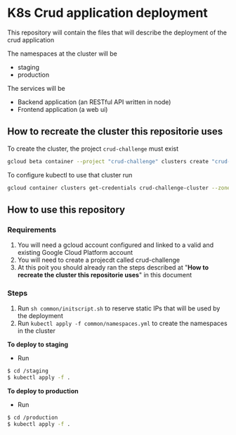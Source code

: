 # K8s Crud application deployment

This repository will contain the files that will describe the deployment of the crud application

The namespaces at the cluster will be

- staging
- production

The services will be

- Backend application (an RESTful API written in node)
- Frontend application (a web ui)

## How to recreate the cluster this repositorie uses

To create the cluster, the project ```crud-challenge``` must exist

``` bash 
gcloud beta container --project "crud-challenge" clusters create "crud-challenge-cluster" --zone "us-central1-a" --username "admin" --cluster-version "1.10.9-gke.5" --machine-type "n1-standard-1" --image-type "COS" --disk-type "pd-standard" --disk-size "100" --scopes "https://www.googleapis.com/auth/devstorage.read_only","https://www.googleapis.com/auth/logging.write","https://www.googleapis.com/auth/monitoring","https://www.googleapis.com/auth/servicecontrol","https://www.googleapis.com/auth/service.management.readonly","https://www.googleapis.com/auth/trace.append" --preemptible --num-nodes "3" --enable-cloud-logging --enable-cloud-monitoring --no-enable-ip-alias --network "projects/crud-challenge/global/networks/default" --subnetwork "projects/crud-challenge/regions/us-central1/subnetworks/default" --addons HorizontalPodAutoscaling,HttpLoadBalancing --enable-autoupgrade --enable-autorepair
```

To configure kubectl to use that cluster run

``` bash 
gcloud container clusters get-credentials crud-challenge-cluster --zone us-central1-a --project crud-challenge
```


## How to use this repository

### Requirements

1. You will need a gcloud account configured and linked to a valid and existing Google Cloud Platform account
2. You will need to create a projecdt called crud-challenge
3. At this poit you should already ran the steps described at "**How to recreate the cluster this repositorie uses**" in this document

### Steps

1. Run ```sh common/initscript.sh``` to reserve static IPs that will be used by the deployment
2. Run ```kubectl apply -f common/namespaces.yml``` to create the namespaces in the cluster

**To deploy to staging**

- Run 

```bash 
$ cd /staging
$ kubectl apply -f .
```

**To deploy to production**

- Run 

```bash 
$ cd /production
$ kubectl apply -f .
```